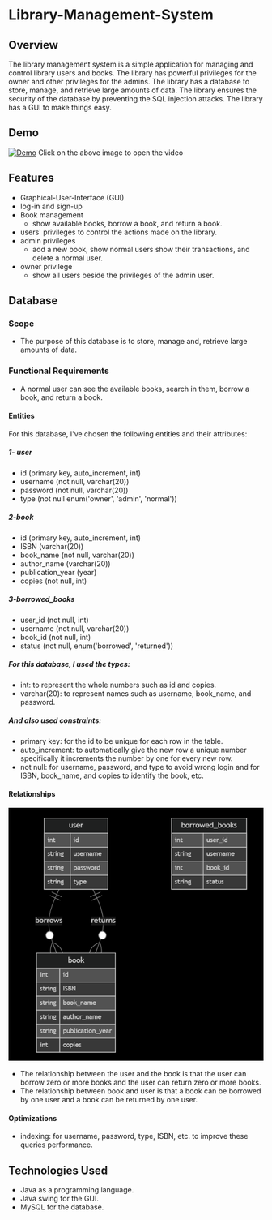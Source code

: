 # Library-Management-System
## Overview
The library management system is a simple application for managing and control library users and books.
The library has powerful privileges for the owner and other privileges for the admins.
The library has a database to store, manage, and retrieve large amounts of data.
The library ensures the security of the database by preventing the SQL injection attacks.
The library has a GUI to make things easy.
## Demo
[![Demo](https://img.youtube.com/vi/F30uIxhR9aI/0.jpg)](https://www.youtube.com/watch?v=F30uIxhR9aI)
Click on the above image to open the video
## Features
- Graphical-User-Interface (GUI)
- log-in and sign-up
- Book management
	- show available books, borrow a book, and return a book.
- users' privileges to control the actions made on the library.
- admin privileges
	- add a new book, show normal users show their transactions, and delete a normal user.
- owner privilege
	- show all users beside the privileges of the admin user.
## Database
### Scope
- The purpose of this database is to store, manage and, retrieve large amounts of data.
### Functional Requirements
- A normal user can see the available books, search in them, borrow a book, and return a book.
#### Entities
For this database, I've chosen the following entities and their attributes:
##### 1- user
- id (primary key, auto_increment, int)
- username (not null, varchar(20))
- password (not null, varchar(20))
- type (not null enum('owner', 'admin', 'normal'))
##### 2-book
- id (primary key, auto_increment, int)
- ISBN (varchar(20))
- book_name (not null, varchar(20))
- author_name (varchar(20))
- publication_year (year)
- copies (not null, int)
##### 3-borrowed_books
- user_id (not null, int)
- username (not null, varchar(20))
- book_id (not null, int)
- status (not null, enum('borrowed', 'returned'))
##### For this database, I used the types:
- int: to represent the whole numbers such as id and copies.
- varchar(20): to represent names such as username, book_name, and password.
##### And also used constraints:
- primary key: for the id to be unique for each row in the table.
- auto_increment: to automatically give the new row a unique number specifically it increments the number by one for every new row.
- not null: for username, password, and type to avoid wrong login and for ISBN, book_name, and copies to identify the book, etc.
#### Relationships
![ER Diagram](images/ER%20Diagram.png)
- The relationship between the user and the book is that the user can borrow zero or more books and the user can return zero or more books.
- The relationship between book and user is that a book can be borrowed by one user and a book can be returned by one user. 
#### Optimizations
- indexing: for username, password, type, ISBN, etc. to improve these queries performance.
## Technologies Used
- Java as a programming language.
- Java swing for the GUI.
- MySQL for the database.